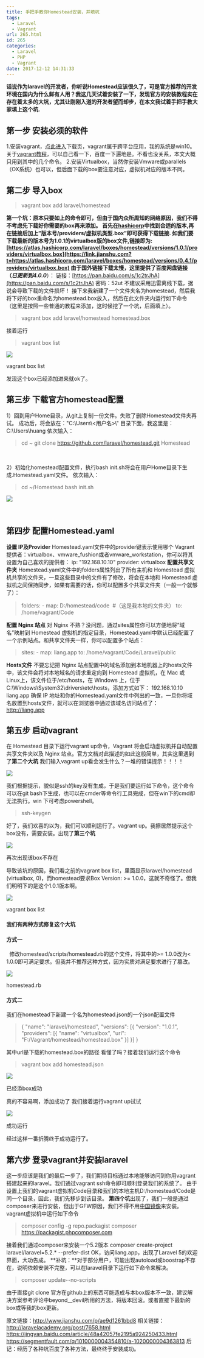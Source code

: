 ```yaml
---
title: 手把手教你Homestead安装，并填坑
tags:
  - Laravel
  - Vagrant
url: 265.html
id: 265
categories:
  - Laravel
  - PHP
  - Vagrant
date: 2017-12-12 14:31:33
---
```


**话说作为laravel的开发者，你听说Homestead应该很久了，可是官方推荐的开发环境在国内为什么鲜有人用？我这几天试着安装了一下，发现官方的安装教程实在存在着太多的大坑，尤其让刚刚入道的开发者望而却步，在本文我试着手把手教大家填上这个坑.**

第一步 安装必须的软件
-----------

1.安装vagrant，[点此进入](https://link.jianshu.com?t=https://www.vagrantup.com/downloads.html)下载页，vagrant属于跨平台应用，我的系统是win10。关于[vagrant教程](https://link.jianshu.com?t=http://ninghao.net/blog/1566)，可以自己看一下，百度一下遍地是。不看也没关系，本文大概只用到其中的几个命令。 2.安装Virtualbox，当然你安装Vmware或parallels（OX系统）也可以，但后面下载的box要注意对应，虚拟机对应的版本不同。

第二步 导入box
---------

> vagrant box add laravel/homestead

**第一个坑：**原本只要如上的命令即可，但由于国内众所周知的网络原因，我们不得不考虑先下载好你需要的box再来添加。 首先在[hashicorp](https://link.jianshu.com?t=https://atlas.hashicorp.com/laravel/boxes/homestead/)中找到合适的版本,再在链接后加上”版本号/providers/虚拟机类型.box”即可获得下载链接. 如我们要下载最新的版本号为1.0.1的virtualbox版的box文件,链接即为:[https://atlas.hashicorp.com/laravel/boxes/homestead/versions/1.0.1/providers/virtualbox.box](https://link.jianshu.com?t=https://atlas.hashicorp.com/laravel/boxes/homestead/versions/0.4.1/providers/virtualbox.box) 由于国外链接下载太慢，这里提供了百度网盘链接（**_已更新到4.0.0_**）： 链接：[https://pan.baidu.com/s/1c2trJhA](https://pan.baidu.com/s/1c2trJhA) 密码：52ut 不建议采用迅雷离线下载，据说会导致下载的文件损坏！ 接下来我新建了一个文件夹名为homestead，然后我将下好的box重命名为homestead.box放入，然后在此文件夹内运行如下命令（这里是按照一些普通的教程来添加，这时候挖了一个坑，后面填上）。

> vagrant box add laravel/homestead homestead.box

接着运行

> vagrant box list

![](//upload-images.jianshu.io/upload_images/943143-d969ac03ec21a352.JPG?imageMogr2/auto-orient/strip%7CimageView2/2/w/301)

vagrant box list

发现这个box已经添加进来就ok了。

第三步 下载官方homestead配置
-------------------

1）回到用户Home目录，从git上复制一份文件。失败了删除Homestead文件夹再试。 成功后，将会放在："C:\\Users\\<用户名>\\" 目录下面，我这里是：C:\\Users\\huang 依次输入：

> cd ~ git clone https://github.com/laravel/homestead.git Homestead

 

2）初始化homestead配置文件，执行bash init.sh将会在用户Home目录下生成.Homestead.yaml文件。 依次输入：

> cd ~/Homestead bash init.sh

![](http://gdmizi.com/wp-content/uploads/2017/12/QQ截图20171212142555-300x256.png)

 

第四步 配置Homestead.yaml
--------------------

**设置 IP及Provider** Homestead.yaml文件中的provider键表示使用哪个 Vagrant 提供者：virtualbox、vmware\_fushion或者vmware\_workstation，你可以将其设置为自己喜欢的提供者： ip: "192.168.10.10" provider: virtualbox **配置共享文件夹** Homestead.yaml文件中的folders属性列出了所有主机和 Homestead 虚拟机共享的文件夹，一旦这些目录中的文件有了修改，将会在本地和 Homestead 虚拟机之间保持同步，如果有需要的话，你可以配置多个共享文件夹（一般一个就够了）：

> folders: - map: D:/homestead/code  #（这是我本地的文件夹） to: /home/vagrant/Code

**配置 Nginx 站点** 对 Nginx 不熟？没问题，通过sites属性你可以方便地将“域名”映射到 Homestead 虚拟机的指定目录，Homestead.yaml中默认已经配置了一个示例站点。和共享文件夹一样，你可以配置多个站点：

> sites: - map: liang.app to: /home/vagrant/Code/Laravel/public

**Hosts文件** 不要忘记把 Nginx 站点配置中的域名添加到本地机器上的hosts文件中，该文件会将对本地域名的请求重定向到 Homestead 虚拟机，在 Mac 或 Linux上，该文件位于/etc/hosts，在 Windows 上，位于C:\\Windows\\System32\\drivers\\etc\\hosts，添加方式如下： 192.168.10.10 liang.app 确保 IP 地址和你的Homestead.yaml文件中列出的一致，一旦你将域名放置到hosts文件，就可以在浏览器中通过该域名访问站点了： http://liang.app

第五步 启动vagrant
-------------

在 Homestead 目录下运行vagrant up命令，Vagrant 将会启动虚拟机并自动配置共享文件夹以及 Nginx 站点。官方文档对此描述的如此这般简单，其实这里遇到了**第二个大坑** 我们输入vagrant up看会发生什么？一堆的错误提示！！！！

![](//upload-images.jianshu.io/upload_images/943143-00d73ba10d7e8f8e.JPG?imageMogr2/auto-orient/strip%7CimageView2/2/w/700)

我们根据提示，貌似是ssh的key没有生成，于是我们要运行如下命令，这个命令可以在git bash下生成，也可以在cmder等命令行工具完成，但在win下的cmd却无法执行。win 下可考虑powershell。

> ssh-keygen

好了，我们欢喜的以为，我们可以顺利运行了。vagrant up。我擦居然提示这个box没有，需要安装。出现了**第三个坑**

![](//upload-images.jianshu.io/upload_images/943143-567860dc9615e19a.JPG?imageMogr2/auto-orient/strip%7CimageView2/2/w/700)

再次出现该box不存在

导致该坑的原因，我们看之前的vagrant box list，里面显示laravel/homestead (virtualbox, 0)，而homestead要求Box Version: >= 1.0.0，这就不奇怪了。但我们明明下的是这个1.0.1版本啊。

![](//upload-images.jianshu.io/upload_images/943143-d969ac03ec21a352.JPG?imageMogr2/auto-orient/strip%7CimageView2/2/w/301)

vagrant box list

#### 我们有两种方式修复这个大坑

#### 方式一

  修改homestead/scripts/homestead.rb的这个文件，将其中的>= 1.0.0改为< 1.0.0即可满足要求。但我并不推荐这种方式，因为实质对满足要求进行了篡改。

![](//upload-images.jianshu.io/upload_images/943143-7874000b3cb82cdc.JPG?imageMogr2/auto-orient/strip%7CimageView2/2/w/552)

homestead.rb

#### 方式二

我们在homestead下新建一个名为homestead.json的一个json配置文件

> { "name": "laravel/homestead", "versions": \[{ "version": "1.0.1", "providers": \[{ "name": "virtualbox", "url": "F:/Vagrant/homestead/homestead.box" }\] }\] }

其中url是下载的homestead.box的路径 看懂了吗？接着我们运行这个命令

> vagrant box add homestead.json

![](//upload-images.jianshu.io/upload_images/943143-8eb820d308810180.JPG?imageMogr2/auto-orient/strip%7CimageView2/2/w/640)

已经添box成功

真的不容易啊，添加成功了 我们接着运行vagrant up试试

![](//upload-images.jianshu.io/upload_images/943143-021dccf8f037a53c.JPG?imageMogr2/auto-orient/strip%7CimageView2/2/w/663)

成功运行

经过这样一番折腾终于成功运行了。

第六步 登录vagrant并安装laravel
-----------------------

这一步应该是我们的最后一步了，我们期待目标通过本地能够访问到你用vagrant搭建起来的laravel。我们通过vagrant ssh命令即可顺利登录我们的系统了。 由于设置上我们的vagrant虚拟机Code目录和我们的本地主机D:/homestead/Code是同一个目录，因此，我们先移步到该目录。 **第四个坑**出现了，我们一般是通过composer来进行安装，但出于GFW原因，我们不得不用[中国镜像](https://link.jianshu.com?t=http://pkg.phpcomposer.com/)来安装。vagrant虚拟机中运行如下命令

> composer config -g repo.packagist composer https://packagist.phpcomposer.com

接着我们通过composer来安装一个5.2版本 composer create-project laravel/laravel=5.2.* --prefer-dist OK，访问liang.app，出现了Laravel 5的欢迎界面，大功告成。 **补坑：**对于部分用户，可能出现autoload或boostrap不存在，说明依赖安装不完整，可以在laravel目录下运行如下命令来解决。

> composer update--no-scripts

由于直接git clone 官方在github上的东西可能造成与本box版本不一致，建议解决方案参考评论中beyond__devil所用的方法，将版本回滚。或者直接下最新的box或等我的box更新。  

原文链接：http://www.jianshu.com/p/ae9d1261bbd8 相关链接：http://laravelacademy.org/post/7658.html https://jingyan.baidu.com/article/48a42057fe2195a924250433.html https://segmentfault.com/q/1010000004354810/a-1020000004363813 后记：经历了各种坑百度了各种方法，最终终于安装成功。